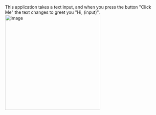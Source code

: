 This application takes a text input, and when you press the button "Click Me" the text changes to greet you "Hi, (input)".
<img width="311" alt="image" src="https://github.com/user-attachments/assets/ee64f91b-27ad-459d-9a6a-9f3932dd041d">
